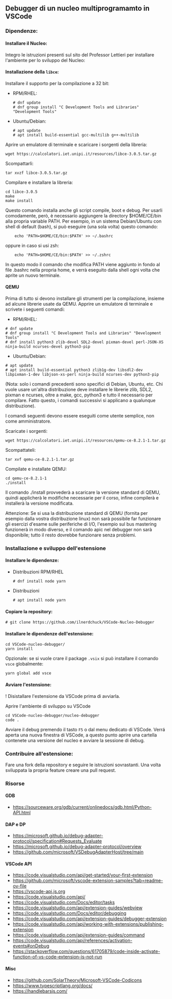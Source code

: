 ## Debugger di un nucleo multiprogramamto in VSCode

### Dipendenze:
#### Installare il Nucleo:
Integro le istruzioni presenti sul sito del Professor Lettieri per installare l'ambiente per lo sviluppo del Nucleo:

#### Installazione della `libce`:
Installare il supporto per la compilazione a 32 bit:
- RPM/RHEL:
    ```
    # dnf update
    # dnf group install "C Development Tools and Libraries" "Development Tools"
    ```
- Ubuntu/Debian: 
    ```
	# apt update
	# apt install build-essential gcc-multilib g++-multilib
    ```
Aprire un emulatore di terminale e scaricare i sorgenti della libreria:
```
wget https://calcolatori.iet.unipi.it/resources/libce-3.0.5.tar.gz
```
Scompattarli:
```
tar xvzf libce-3.0.5.tar.gz
```

Compilare e installare la libreria:
```
cd libce-3.0.5
make
make install
```

Questo comando installa anche gli script compile, boot e debug. Per usarli comodamente, però, è necessario aggiungere la directory $HOME/CE/bin alla propria variable PATH. Per esempio, in un sistema Debian/Ubuntu con shell di default (bash), si può eseguire (una sola volta) questo comando:
```
	echo 'PATH=$HOME/CE/bin:$PATH' >> ~/.bashrc
```
oppure in caso si usi zsh:
```
	echo 'PATH=$HOME/CE/bin:$PATH' >> ~/.zshrc
```

In questo modo il comando che modifica PATH viene aggiunto in fondo al file .bashrc nella propria home, e verrà eseguito dalla shell ogni volta che aprite un nuovo terminale.


#### QEMU

Prima di tutto si devono installare gli strumenti per la compilazione, insieme ad alcune librerie usate da QEMU. Apprire un emulatore di terminale e scrivete i seguenti comandi:
- RPM/RHEL:
```
# dnf update
# dnf group install "C Development Tools and Libraries" "Development Tools"
# dnf install python3 zlib-devel SDL2-devel pixman-devel perl-JSON-XS ninja-build ncurses-devel python3-pip
```

- Ubuntu/Debian:
```
# apt update
# apt install build-essential python3 zlib1g-dev libsdl2-dev libpixman-1-dev libjson-xs-perl ninja-build ncurses-dev python3-pip
```

(Nota: solo i comandi precedenti sono specifici di Debian, Ubuntu, etc. Chi vuole usare un'altra distribuzione deve installare le librerie zlib, SDL2, pixman e ncurses, oltre a make, gcc, python3 e tutto il necessario per compilare. Fatto questo, i comandi successivi si applicano a qualunque distribuzione).

I comandi seguenti devono essere eseguiti come utente semplice, non come amministratore.

Scaricate i sorgenti:

	wget https://calcolatori.iet.unipi.it/resources/qemu-ce-8.2.1-1.tar.gz

Scompattateli:

	tar xvf qemu-ce-8.2.1-1.tar.gz

Compilate e installate QEMU:

	cd qemu-ce-8.2.1-1
	./install

Il comando ./install provvederà a scaricare la versione standard di QEMU, quindi applicherà le modifiche necessarie per il corso, infine compilerà e installerà la versione modificata.

Attenzione: Se si usa la distribuzione standard di QEMU (fornita per esempio dalla vostra distribuzione linux) non sarà possibile far funzionare gli esercizi d'esame sulle periferiche di I/O, l'esempio sul bus mastering funzionerà in modo diverso, e il comando apic nel debugger non sarà disponibile; tutto il resto dovrebbe funzionare senza problemi. 


### Installazione e sviluppo dell'estensione
#### Installare le dipendenze:

- Distribuzioni RPM/RHEL  

    ```
    # dnf install node yarn
    ```

- Distribuzioni   
    
    ```
    # apt install node yarn
    ```

#### Copiare la repository:
```
# git clone https://github.com/ilnerdchuck/VSCode-Nucleo-Debugger
```

#### Installare le dipendenze dell'estensione:

```
cd VSCode-nucleo-debugger/
yarn install
```
Opzionale: se si vuole crare il package `.vsix` si può installare il comando `vsce` globalmente:
```
yarn global add vsce
```
#### Avviare l'estensione:
! Disistallare l'estensione da VSCode prima di avviarla.

Aprire l'ambiente di sviluppo su VSCode
```
cd VSCode-nucleo-debugger/nucleo-debugger
code .
```
Avviare il debug premendo il tasto `F5` o dal menu dedicato di VSCode. Verrá aperta una nuova finestra di VSCode, a questo punto aprire una cartella contenete una versione del nucleo e avviare la sessione di debug.

### Contribuire all'estensione:
Fare una fork della repository e seguire le istruzioni sovrastanti. Una volta sviluppata la propria feature creare una pull request.

### Risorse

#### GDB
- https://sourceware.org/gdb/current/onlinedocs/gdb.html/Python-API.html

#### DAP e DP

- https://microsoft.github.io/debug-adapter-protocol/specification#Requests_Evaluate      
- https://microsoft.github.io/debug-adapter-protocol/overview      
- https://github.com/microsoft/VSDebugAdapterHost/tree/main      

#### VSCode API

- https://code.visualstudio.com/api/get-started/your-first-extension      
- https://github.com/microsoft/vscode-extension-samples?tab=readme-ov-file      
- https://vscode-api.js.org      
- https://code.visualstudio.com/api/      
- https://code.visualstudio.com/Docs/editor/tasks
- https://code.visualstudio.com/api/extension-guides/webview
- https://code.visualstudio.com/Docs/editor/debugging      
- https://code.visualstudio.com/api/extension-guides/debugger-extension      
- https://code.visualstudio.com/api/working-with-extensions/publishing-extension      
- https://code.visualstudio.com/api/extension-guides/command      
- https://code.visualstudio.com/api/references/activation-events#onDebug      
- https://stackoverflow.com/questions/61705879/code-inside-activate-function-of-vs-code-extension-is-not-run   
#### Misc
- https://github.com/SolarTheory/Microsoft-VSCode-Codicons      
- https://www.typescriptlang.org/docs/      
- https://handlebarsjs.com/      